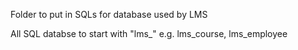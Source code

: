Folder to put in SQLs for database used by LMS

All SQL databse to start with "lms_"
e.g. lms_course, lms_employee
